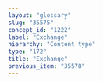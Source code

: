 ```yaml
---
layout: "glossary"
slug: "35575"
concept_id: "1222"
label: "Exchange"
hierarchy: "Content type"
type: "172"
title: "Exchange"
previous_item: "35578"
---
```

